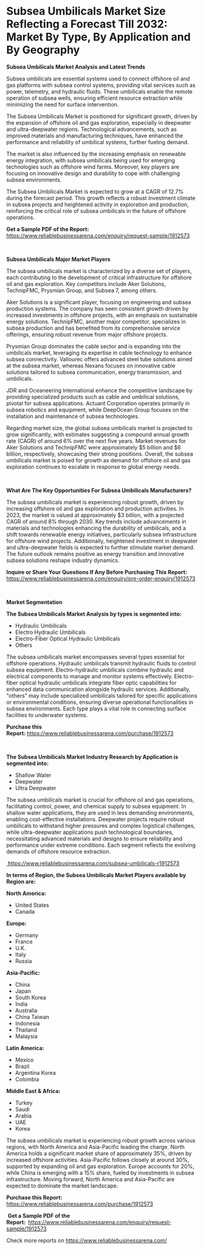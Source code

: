 <p><h1>Subsea Umbilicals Market Size Reflecting a Forecast Till 2032: Market By Type, By Application and By Geography</h1></p><p><strong>Subsea Umbilicals Market Analysis and Latest Trends</strong></p>
<p><p>Subsea umbilicals are essential systems used to connect offshore oil and gas platforms with subsea control systems, providing vital services such as power, telemetry, and hydraulic fluids. These umbilicals enable the remote operation of subsea wells, ensuring efficient resource extraction while minimizing the need for surface intervention.</p><p>The Subsea Umbilicals Market is positioned for significant growth, driven by the expansion of offshore oil and gas exploration, especially in deepwater and ultra-deepwater regions. Technological advancements, such as improved materials and manufacturing techniques, have enhanced the performance and reliability of umbilical systems, further fueling demand.</p><p>The market is also influenced by the increasing emphasis on renewable energy integration, with subsea umbilicals being used for emerging technologies such as offshore wind farms. Moreover, key players are focusing on innovative design and durability to cope with challenging subsea environments.</p><p>The Subsea Umbilicals Market is expected to grow at a CAGR of 12.7% during the forecast period. This growth reflects a robust investment climate in subsea projects and heightened activity in exploration and production, reinforcing the critical role of subsea umbilicals in the future of offshore operations.</p></p>
<p><strong>Get a Sample PDF of the Report:&nbsp;</strong> <a href="https://www.reliablebusinessarena.com/enquiry/request-sample/1912573?utm_campaign=3443&utm_medium=2&utm_source=Github&utm_content=ia&utm_term=02042025&utm_id=subsea-umbilicals">https://www.reliablebusinessarena.com/enquiry/request-sample/1912573</a></p>
<p>&nbsp;</p>
<p><strong>Subsea Umbilicals Major Market Players</strong></p>
<p><p>The subsea umbilicals market is characterized by a diverse set of players, each contributing to the development of critical infrastructure for offshore oil and gas exploration. Key competitors include Aker Solutions, TechnipFMC, Prysmian Group, and Subsea 7, among others.</p><p>Aker Solutions is a significant player, focusing on engineering and subsea production systems. The company has seen consistent growth driven by increased investments in offshore projects, with an emphasis on sustainable energy solutions. TechnipFMC, another major competitor, specializes in subsea production and has benefited from its comprehensive service offerings, ensuring robust revenue from major offshore projects.</p><p>Prysmian Group dominates the cable sector and is expanding into the umbilicals market, leveraging its expertise in cable technology to enhance subsea connectivity. Vallourec offers advanced steel tube solutions aimed at the subsea market, whereas Nexans focuses on innovative cable solutions tailored to subsea communication, energy transmission, and umbilicals.</p><p>JDR and Oceaneering International enhance the competitive landscape by providing specialized products such as cable and umbilical solutions, pivotal for subsea applications. Actuant Corporation operates primarily in subsea robotics and equipment, while DeepOcean Group focuses on the installation and maintenance of subsea technologies.</p><p>Regarding market size, the global subsea umbilicals market is projected to grow significantly, with estimates suggesting a compound annual growth rate (CAGR) of around 6% over the next five years. Market revenues for Aker Solutions and TechnipFMC were approximately $5 billion and $6 billion, respectively, showcasing their strong positions. Overall, the subsea umbilicals market is poised for growth as demand for offshore oil and gas exploration continues to escalate in response to global energy needs.</p></p>
<p>&nbsp;</p>
<p><strong>What Are The Key Opportunities For Subsea Umbilicals Manufacturers?</strong></p>
<p><p>The subsea umbilicals market is experiencing robust growth, driven by increasing offshore oil and gas exploration and production activities. In 2023, the market is valued at approximately $3 billion, with a projected CAGR of around 8% through 2030. Key trends include advancements in materials and technologies enhancing the durability of umbilicals, and a shift towards renewable energy initiatives, particularly subsea infrastructure for offshore wind projects. Additionally, heightened investment in deepwater and ultra-deepwater fields is expected to further stimulate market demand. The future outlook remains positive as energy transition and innovative subsea solutions reshape industry dynamics.</p></p>
<p><strong>Inquire or Share Your Questions If Any Before Purchasing This Report:</strong> <a href="https://www.reliablebusinessarena.com/enquiry/pre-order-enquiry/1912573?utm_campaign=3443&utm_medium=2&utm_source=Github&utm_content=ia&utm_term=02042025&utm_id=subsea-umbilicals">https://www.reliablebusinessarena.com/enquiry/pre-order-enquiry/1912573</a></p>
<p>&nbsp;</p>
<p><strong>Market Segmentation</strong></p>
<p><strong>The Subsea Umbilicals Market Analysis by types is segmented into:</strong></p>
<p><ul><li>Hydraulic Umbilicals</li><li>Electro Hydraulic Umbilicals</li><li>Electro-Fiber Optical Hydraulic Umbilicals</li><li>Others</li></ul></p>
<p><p>The subsea umbilicals market encompasses several types essential for offshore operations. Hydraulic umbilicals transmit hydraulic fluids to control subsea equipment. Electro-hydraulic umbilicals combine hydraulic and electrical components to manage and monitor systems effectively. Electro-fiber optical hydraulic umbilicals integrate fiber optic capabilities for enhanced data communication alongside hydraulic services. Additionally, "others" may include specialized umbilicals tailored for specific applications or environmental conditions, ensuring diverse operational functionalities in subsea environments. Each type plays a vital role in connecting surface facilities to underwater systems.</p></p>
<p><strong>Purchase this Report:&nbsp;</strong><a href="https://www.reliablebusinessarena.com/purchase/1912573?utm_campaign=3443&utm_medium=2&utm_source=Github&utm_content=ia&utm_term=02042025&utm_id=subsea-umbilicals">https://www.reliablebusinessarena.com/purchase/1912573</a></p>
<p>&nbsp;</p>
<p><strong>The Subsea Umbilicals Market Industry Research by Application is segmented into:</strong></p>
<p><ul><li>Shallow Water</li><li>Deepwater</li><li>Ultra Deepwater</li></ul></p>
<p><p>The subsea umbilicals market is crucial for offshore oil and gas operations, facilitating control, power, and chemical supply to subsea equipment. In shallow water applications, they are used in less demanding environments, enabling cost-effective installations. Deepwater projects require robust umbilicals to withstand higher pressures and complex logistical challenges, while ultra-deepwater applications push technological boundaries, necessitating advanced materials and designs to ensure reliability and performance under extreme conditions. Each segment reflects the evolving demands of offshore resource extraction.</p></p>
<p><a href="https://www.reliablebusinessarena.com/subsea-umbilicals-r1912573?utm_campaign=3443&utm_medium=2&utm_source=Github&utm_content=ia&utm_term=02042025&utm_id=subsea-umbilicals">&nbsp;https://www.reliablebusinessarena.com/subsea-umbilicals-r1912573</a></p>
<p><strong>In terms of Region, the Subsea Umbilicals Market Players available by Region are:</strong></p>
<p>
    <p> <strong> North America: </strong>
        <ul>
            <li>United States</li>
            <li>Canada</li>
        </ul>
        </p> 
    <p> <strong> Europe: </strong>
        <ul>
            <li>Germany</li>
            <li>France</li>
            <li>U.K.</li>
            <li>Italy</li>
            <li>Russia</li>
        </ul>
        </p> 
    <p> <strong> Asia-Pacific: </strong>
        <ul>
            <li>China</li>
            <li>Japan</li>
            <li>South Korea</li>
            <li>India</li>
            <li>Australia</li>
            <li>China Taiwan</li>
            <li>Indonesia</li>
            <li>Thailand</li>
            <li>Malaysia</li>
        </ul>
        </p> 
    <p> <strong> Latin America: </strong>
        <ul>
            <li>Mexico</li>
            <li>Brazil</li>
            <li>Argentina Korea</li>
            <li>Colombia</li>
        </ul>
        </p> 
    <p> <strong> Middle East & Africa: </strong>
        <ul>
            <li>Turkey</li>
            <li>Saudi</li>
            <li>Arabia</li>
            <li>UAE</li>
            <li>Korea</li>
        </ul>
    </p>
    </p>
<p><p>The subsea umbilicals market is experiencing robust growth across various regions, with North America and Asia-Pacific leading the charge. North America holds a significant market share of approximately 35%, driven by increased offshore activities. Asia-Pacific follows closely at around 30%, supported by expanding oil and gas exploration. Europe accounts for 20%, while China is emerging with a 15% share, fueled by investments in subsea infrastructure. Moving forward, North America and Asia-Pacific are expected to dominate the market landscape.</p></p>
<p><strong>Purchase this Report: </strong><a href="https://www.reliablebusinessarena.com/purchase/1912573?utm_campaign=3443&utm_medium=2&utm_source=Github&utm_content=ia&utm_term=02042025&utm_id=subsea-umbilicals">https://www.reliablebusinessarena.com/purchase/1912573</a></p>
<p>&nbsp;<strong>Get a Sample PDF of the Report:&nbsp;&nbsp;</strong><a href="https://www.reliablebusinessarena.com/enquiry/request-sample/1912573?utm_campaign=3443&utm_medium=2&utm_source=Github&utm_content=ia&utm_term=02042025&utm_id=subsea-umbilicals">https://www.reliablebusinessarena.com/enquiry/request-sample/1912573</a></p>
<p><strong></strong></p>
<p>Check more reports on <a href="https://www.reliablebusinessarena.com/?utm_campaign=3443&utm_medium=2&utm_source=Github&utm_content=ia&utm_term=02042025&utm_id=subsea-umbilicals">https://www.reliablebusinessarena.com/</a></p>